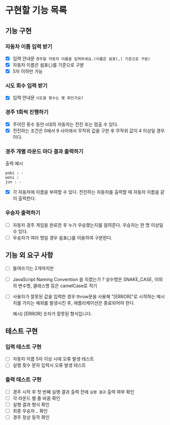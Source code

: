 # 구현할 기능 목록

## 기능 구현

### 자동차 이름 입력 받기

- [x] 입력 안내문 `경주할 자동차 이름을 입력하세요.(이름은 쉼표(,) 기준으로 구분)`
- [x] 자동차 이름은 쉼표(,)를 기준으로 구분
- [x] 5자 이하만 가능

### 시도 회수 입력 받기

- [x] 입력 안내문 `시도할 횟수는 몇 회인가요?`


### 경주 1회씩 진행하기
- [x] 주어진 횟수 동안 n대의 자동차는 전진 또는 멈출 수 있다.
- [x] 전진하는 조건은 0에서 9 사이에서 무작위 값을 구한 후 무작위 값이 4 이상일 경우이다.

### 경주 개별 라운드 마다 결과 출력하기

출력 예시

```text
pobi : -
woni :
jun : -
```

- [x] 각 자동차에 이름을 부여할 수 있다. 전진하는 자동차를 출력할 때 자동차 이름을 같이 출력한다.

### 우승자 출력하기

- [ ] 자동차 경주 게임을 완료한 후 누가 우승했는지를 알려준다. 우승자는 한 명 이상일 수 있다.
- [ ] 우승자가 여러 명일 경우 쉼표(,)를 이용하여 구분한다.

## 기능 외 요구 사항

- [ ] 들여쓰기는 2개까지만
- [ ] JavaScript Naming Convention 을 지켰는가 ? 상수명은 SNAKE_CASE, 이외의 변수명, 클래스명 등은 camelCase로 적기
- [ ] 사용자가 잘못된 값을 입력한 경우 throw문을 사용해 "[ERROR]"로 시작하는 메시지를 가지는 예외를 발생시킨 후, 애플리케이션은 종료되어야 한다.

  예시) [ERROR] 숫자가 잘못된 형식입니다.

## 테스트 구현

### 입력 테스트 구현
- [ ] 자동차 이름 5자 이상 시에 오류 발생 테스트
- [ ] 실행 횟수 문자 입력시 오류 발생 테스트

### 출력 테스트 구현
- [ ] 경주 시작 후 첫 번째 실행 결과 출력 전에 `실행 결과` 출력 여부 확인
- [ ] 각 라운드 별 줄 바꿈 확인
- [ ] 실행 결과 형식 확인
- [ ] 최종 우승자 `,` 확인
- [ ] 경주 정상 동작 확인